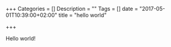 +++
Categories = []
Description = ""
Tags = []
date = "2017-05-01T10:39:00+02:00"
title = "hello world"

+++

Hello world!

